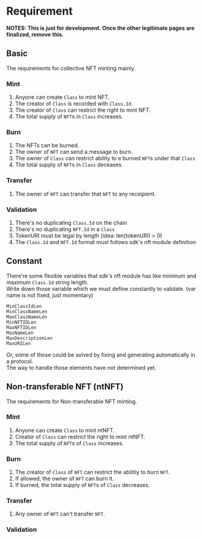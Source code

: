 # Requirement

**NOTES: This is just for development. Once the other legitimate pages are finalized, remove this.**

## Basic

The requirements for collective NFT minting mainly.

### Mint

1. Anyone can create `Class` to mint NFT.
1. The creator of `Class` is recorded with `Class.Id`.
1. The creator of `Class` can restrict the right to mint NFT.
1. The total supply of `NFT`s in `Class` increases.

### Burn

1. The NFTs can be burned.
1. The owner of `NFT` can send a message to burn.
1. The owner of `Class` can restrict ability to e burned `NFT`s under that `Class`
1. The total supply of `NFT`s in `Class` deceases.

### Transfer

1. The owner of `NFT` can transfer that `NFT` to any receipient.

### Validation

1. There's no duplicating `Class.Id` on the chain
1. There's no duplicating `NFT.Id` in a `Class`
1. TokenURI must be legal by length (idea: len(tokenURI) > 0)
1. The `Class.Id` and `NFT.Id` format must follows sdk's nft module definition
## Constant

There're some flexible variables that sdk's nft module has like minimum and maximum `Class.Id` string length.   
Write down those variable which we must define constantly to validate. (var name is not fixed, just momentary)   

`MinClassIdLen`   
`MinClassNameLen`   
`MaxClassNameLen`   
`MinNFTIDLen`   
`MaxNFTIDLen`   
`MaxNameLen`   
`MaxDescriptionLen`   
`MaxURILen`    

Or, some of those could be solved by fixing and generating automatically in a protocol.   
The way to handle those elements have not determined yet.

## Non-transferable NFT (ntNFT)

The requirements for Non-transferable NFT minting.

### Mint

1. Anyone can create `Class` to mint ntNFT.
1. Creator of `Class` can restrict the right to mint ntNFT.
1. The total supply of `NFT`s of `Class` increases.

### Burn

1. The creator of `Class` of `NFT` can restrict the abilitiy to burn `NFT`.
1. If allowed, the owner of `NFT` can burn it.
1. If burned, the total supply of `NFT`s of `Class` decreases.

### Transfer

1. Any owner of `NFT` can't transfer `NFT`.

### Validation

